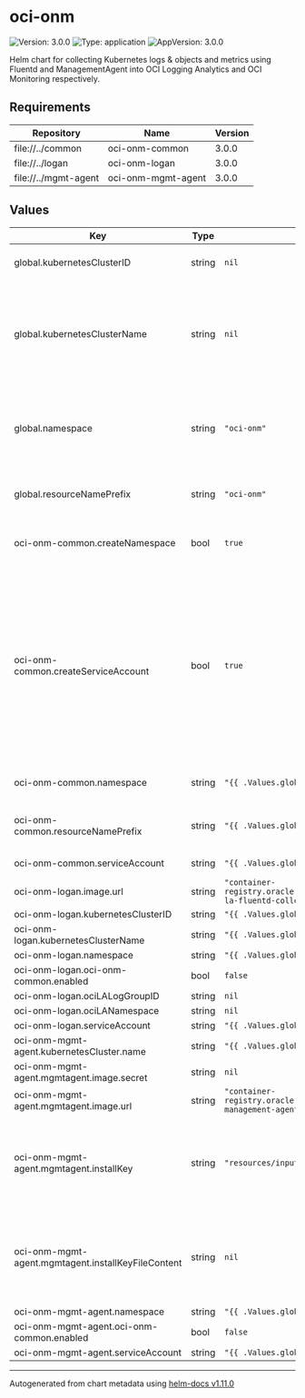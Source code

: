 # oci-onm

![Version: 3.0.0](https://img.shields.io/badge/Version-3.0.0-informational?style=flat-square) ![Type: application](https://img.shields.io/badge/Type-application-informational?style=flat-square) ![AppVersion: 3.0.0](https://img.shields.io/badge/AppVersion-3.0.0-informational?style=flat-square)

Helm chart for collecting Kubernetes logs & objects and metrics using Fluentd and ManagementAgent into OCI Logging Analytics and OCI Monitoring respectively.

## Requirements

| Repository | Name | Version |
|------------|------|---------|
| file://../common | oci-onm-common | 3.0.0 |
| file://../logan | oci-onm-logan | 3.0.0 |
| file://../mgmt-agent | oci-onm-mgmt-agent | 3.0.0 |

## Values

| Key | Type | Default | Description |
|-----|------|---------|-------------|
| global.kubernetesClusterID | string | `nil` | OKE OCID for an OKE cluster or an unique ID for other Kubernetes clusters. |
| global.kubernetesClusterName | string | `nil` | Provide a unique name for the cluster. This would help uniquely identifying the logs and metrics data at OCI Logging Analytics and OCI Monitoring respectivelt, when moitoring multiple clustersa |
| global.namespace | string | `"oci-onm"` | Kubernetes Namespace in which the resources to be created. Set oci-kubernetes-monitoring-common:createNamespace set to true, if the namespace doesn't exist. |
| global.resourceNamePrefix | string | `"oci-onm"` | Prefix to be attached to resources created through this chart. Not all resources may have this prefix. |
| oci-onm-common.createNamespace | bool | `true` | If createNamespace is set to true, it tries to create the namespace defined in 'namespace' variable. |
| oci-onm-common.createServiceAccount | bool | `true` | By default, a cluster role, cluster role binding and serviceaccount will be created for the monitoring pods to be able to (readonly) access various objects within the cluster, to support collection of various telemetry data. You may set this to false and provide your own serviceaccount which has the necessary cluster role(s) binded to it. Refer, README for the cluster role definition and other details. |
| oci-onm-common.namespace | string | `"{{ .Values.global.namespace }}"` | Kubernetes Namespace in which the serviceaccount to be created. |
| oci-onm-common.resourceNamePrefix | string | `"{{ .Values.global.resourceNamePrefix }}"` | Prefix to be attached to resources created through this chart. Not all resources may have this prefix. |
| oci-onm-common.serviceAccount | string | `"{{ .Values.global.resourceNamePrefix }}"` | Name of the Kubernetes ServiceAccount |
| oci-onm-logan.image.url | string | `"container-registry.oracle.com/oci_observability_management/oci-la-fluentd-collector:1.1.0"` |  |
| oci-onm-logan.kubernetesClusterID | string | `"{{ .Values.global.kubernetesClusterID }}"` |  |
| oci-onm-logan.kubernetesClusterName | string | `"{{ .Values.global.kubernetesClusterName }}"` |  |
| oci-onm-logan.namespace | string | `"{{ .Values.global.namespace }}"` |  |
| oci-onm-logan.oci-onm-common.enabled | bool | `false` |  |
| oci-onm-logan.ociLALogGroupID | string | `nil` |  |
| oci-onm-logan.ociLANamespace | string | `nil` |  |
| oci-onm-logan.serviceAccount | string | `"{{ .Values.global.resourceNamePrefix }}"` |  |
| oci-onm-mgmt-agent.kubernetesCluster.name | string | `"{{ .Values.global.kubernetesClusterName }}"` |  |
| oci-onm-mgmt-agent.mgmtagent.image.secret | string | `nil` |  |
| oci-onm-mgmt-agent.mgmtagent.image.url | string | `"container-registry.oracle.com/oci_observability_management/oci-management-agent:1.3.0"` |  |
| oci-onm-mgmt-agent.mgmtagent.installKey | string | `"resources/input.rsp"` | Copy the downloaded Management Agent Install Key file under root helm directory as resources/input.rsp . Provide either installKeyFileContent or installKey as an install key |
| oci-onm-mgmt-agent.mgmtagent.installKeyFileContent | string | `nil` | Provide the base64 encoded content of the Management Agent Install Key file (e.g. `cat input.rsp \| base64 -w 0`). Provide either installKeyFileContent or installKey as an install key |
| oci-onm-mgmt-agent.namespace | string | `"{{ .Values.global.namespace }}"` |  |
| oci-onm-mgmt-agent.oci-onm-common.enabled | bool | `false` |  |
| oci-onm-mgmt-agent.serviceAccount | string | `"{{ .Values.global.resourceNamePrefix }}"` |  |

----------------------------------------------
Autogenerated from chart metadata using [helm-docs v1.11.0](https://github.com/norwoodj/helm-docs/releases/v1.11.0)

